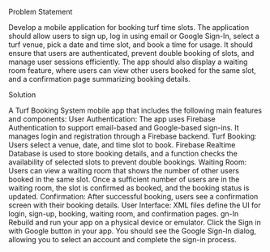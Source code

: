 Problem Statement

Develop a mobile application for booking turf time slots. The application should allow users to sign up, log in using email or Google Sign-In, select a turf venue, pick a date and time slot, and book a time for usage. It should ensure that users are authenticated, prevent double booking of slots, and manage user sessions efficiently. The app should also display a waiting room feature, where users can view other users booked for the same slot, and a confirmation page summarizing booking details.

Solution

A Turf Booking System mobile app that includes the following main features and components:
User Authentication: The app uses Firebase Authentication to support email-based and Google-based sign-ins. It manages login and registration through a Firebase backend.
Turf Booking: Users select a venue, date, and time slot to book. Firebase Realtime Database is used to store booking details, and a function checks the availability of selected slots to prevent double bookings.
Waiting Room: Users can view a waiting room that shows the number of other users booked in the same slot. Once a sufficient number of users are in the waiting room, the slot is confirmed as booked, and the booking status is updated.
Confirmation: After successful booking, users see a confirmation screen with their booking details.
User Interface: XML files define the UI for login, sign-up, booking, waiting room, and confirmation pages.
gn-In
Rebuild and run your app on a physical device or emulator.
Click the Sign in with Google button in your app.
You should see the Google Sign-In dialog, allowing you to select an account and complete the sign-in process.
